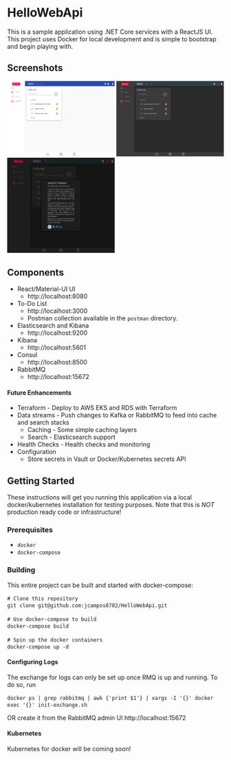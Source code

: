 # HelloWebApi

This is a sample application using .NET Core services with a ReactJS UI. This project uses Docker for local development and is simple to bootstrap and begin playing with. 

## Screenshots
<img src='https://raw.githubusercontent.com/jcampos8782/HelloWebApi/master/img/light.png' width=250 />
<img src='https://raw.githubusercontent.com/jcampos8782/HelloWebApi/master/img/dark.png' width=250 />
<img src='https://raw.githubusercontent.com/jcampos8782/HelloWebApi/master/img/modal.png' width=250 />

## Components
* React/Material-UI UI
  * http://localhost:8080
* To-Do List
  * http://localhost:3000
  * Postman collection available in the `postman` directory.
* Elasticsearch and Kibana
  * http://localhost:9200
* Kibana
  * http://localhost:5601
* Consul
  * http://localhost:8500
* RabbitMQ
  * http://localhost:15672


#### Future Enhancements

* Terraform - Deploy to AWS EKS and RDS with Terraform
* Data streams - Push changes to Kafka or RabbitMQ to feed into cache and search stacks
  * Caching - Some simple caching layers
  * Search - Elasticsearch support
* Health Checks - Health checks and monitoring
* Configuration
  * Store secrets in Vault or Docker/Kubernetes secrets API

## Getting Started

These instructions will get you running this application via a local docker/kubernetes installation
for testing purposes. Note that this is *NOT* production ready code or infrastructure!

### Prerequisites

* `docker`
* `docker-compose`

### Building

This entire project can be built and started with docker-compose:

```
# Clone this repository
git clone git@github.com:jcampos8782/HelloWebApi.git

# Use docker-compose to build
docker-compose build

# Spin up the docker containers
docker-compose up -d
```

#### Configuring Logs
The exchange for logs can only be set up once RMQ is up and running. To do so, run
```
docker ps | grep rabbitmq | awk {'print $1'} | xargs -I '{}' docker exec '{}' init-exchange.sh
```
OR create it from the RabbitMQ admin UI http://localhost:15672

#### Kubernetes

Kubernetes for docker will be coming soon!
